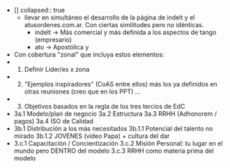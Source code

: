 - []
  collapsed:: true
	- llevar en simultáneo el desarrollo de la página de indelt y el atusordenes.com.ar. Con ciertas similitudes pero no idénticas.
		- indelt ->  Más comercial y más definida a los aspectos de  tango (empresario)
		- ato -> Apostólica  y
- Con cobertura "zonal" que incluya estos elementos:
- 1. Definir Lider/es x zona
- 2. "Ejemplos inspiradores" (CoAS entre ellos) más los ya definidos en otras reuniones (creo que en los PPT) ...
- 3. Objetivos basados en la regla de los tres tercios de EdC
- 3a.1 Modelo/plan de negocio
  3a.2 Estructura 
  3a.3 RRHH (Adhonorem / pagos)
  3a.4 ISO de Calidad
- 3b.1 Distribución a los más necesitados
  3b.1.1 Potencial del talento no mirado
  3b.1.2 JOVENES (video Papa) + cultura del dar
- 3.c.1 Capacitación / Concientización 
  3.c.2 Misión Personal: tu lugar en el mundo pero DENTRO del modelo
  3.c.3 RRHH como materia prima del modelo